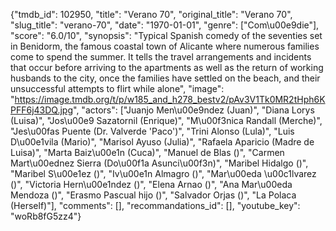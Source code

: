 {"tmdb_id": 102950, "title": "Verano 70", "original_title": "Verano 70", "slug_title": "verano-70", "date": "1970-01-01", "genre": ["Com\u00e9die"], "score": "6.0/10", "synopsis": "Typical Spanish comedy of the seventies set in Benidorm, the famous coastal town of Alicante where numerous families come to spend the summer. It tells the travel arrangements and incidents that occur before arriving to the apartments as well as the return of working husbands to the city, once the families have settled on the beach, and their unsuccessful attempts to flirt while alone", "image": "https://image.tmdb.org/t/p/w185_and_h278_bestv2/pAv3V1Tk0MR2tHph6KPFF6j43DQ.jpg", "actors": ["Juanjo Men\u00e9ndez (Juan)", "Diana Lorys (Luisa)", "Jos\u00e9 Sazatornil (Enrique)", "M\u00f3nica Randall (Merche)", "Jes\u00fas Puente (Dr. Valverde 'Paco')", "Trini Alonso (Lula)", "Luis D\u00e1vila (Mario)", "Marisol Ayuso (Julia)", "Rafaela Aparicio (Madre de Luisa)", "Marta Baiz\u00e1n (Cuca)", "Manuel de Blas ()", "Carmen Mart\u00ednez Sierra (Do\u00f1a Asunci\u00f3n)", "Maribel Hidalgo ()", "Maribel S\u00e1ez ()", "Iv\u00e1n Almagro ()", "Mar\u00eda \u00c1lvarez ()", "Victoria Hern\u00e1ndez ()", "Elena Arnao ()", "Ana Mar\u00eda Mendoza ()", "Erasmo Pascual hijo ()", "Salvador Orjas ()", "La Polaca (Herself)"], "comments": [], "recommandations_id": [], "youtube_key": "woRb8fG5zz4"}
